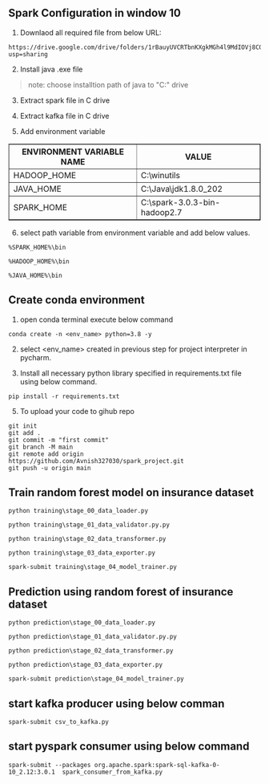 ## Spark Configuration in window 10

1. Downlaod all required file from below URL:
```
https://drive.google.com/drive/folders/1rBauyUVCRTbnKXgkMGh4l9MdIOVj8CQc?usp=sharing
```

2. Install java .exe file
> note: choose installtion path of java to "C:" drive

3. Extract spark file in C drive

4. Extract kafka file in C drive

5. Add environment variable 
 
<TABLE border="1">
<tr>
<th>ENVIRONMENT VARIABLE NAME</th>
<th>VALUE</th>
</tr>
<tr>
<td>HADOOP_HOME</td>
<td>C:\winutils</td>
</tr>
<tr>
<td>JAVA_HOME</td>
<td>C:\Java\jdk1.8.0_202</td>
</tr>
<tr>
<td>SPARK_HOME</td>
<td>C:\spark-3.0.3-bin-hadoop2.7</td>
</tr>
</TABLE>

6. select path  variable from environment variable and add below values.
```buildoutcfg
%SPARK_HOME%\bin
```
```buildoutcfg
%HADOOP_HOME%\bin
```
```buildoutcfg
%JAVA_HOME%\bin
```

## Create conda environment 

1. open conda terminal execute below command

```buildoutcfg
conda create -n <env_name> python=3.8 -y
```

2. select <env_name> created in previous step for project interpreter in pycharm.

3. Install all necessary python library specified in requirements.txt file using below command.
```buildoutcfg
pip install -r requirements.txt
```


5. To upload your code to gihub repo
```
git init
git add .
git commit -m "first commit"
git branch -M main
git remote add origin https://github.com/Avnish327030/spark_project.git
git push -u origin main
```

## Train random forest model on insurance dataset
```buildoutcfg
python training\stage_00_data_loader.py
```
```buildoutcfg
python training\stage_01_data_validator.py.py
```
```buildoutcfg
python training\stage_02_data_transformer.py
```
```buildoutcfg
python training\stage_03_data_exporter.py
```
```buildoutcfg
spark-submit training\stage_04_model_trainer.py
```

## Prediction using random forest of insurance dataset
```buildoutcfg
python prediction\stage_00_data_loader.py
```
```buildoutcfg
python prediction\stage_01_data_validator.py.py
```
```buildoutcfg
python prediction\stage_02_data_transformer.py
```
```buildoutcfg
python prediction\stage_03_data_exporter.py
```
```buildoutcfg
spark-submit prediction\stage_04_model_trainer.py
```




## start kafka producer using below comman
```buildoutcfg
spark-submit csv_to_kafka.py
```

## start pyspark consumer using below command
```buildoutcfg
spark-submit --packages org.apache.spark:spark-sql-kafka-0-10_2.12:3.0.1  spark_consumer_from_kafka.py
```